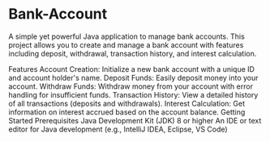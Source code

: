 # Bank-Account
A simple yet powerful Java application to manage bank accounts. This project allows you to create and manage a bank account with features including deposit, withdrawal, transaction history, and interest calculation.

Features
Account Creation: Initialize a new bank account with a unique ID and account holder's name.
Deposit Funds: Easily deposit money into your account.
Withdraw Funds: Withdraw money from your account with error handling for insufficient funds.
Transaction History: View a detailed history of all transactions (deposits and withdrawals).
Interest Calculation: Get information on interest accrued based on the account balance.
Getting Started
Prerequisites
Java Development Kit (JDK) 8 or higher
An IDE or text editor for Java development (e.g., IntelliJ IDEA, Eclipse, VS Code)
